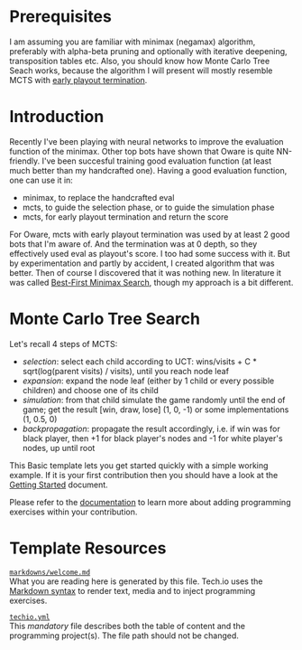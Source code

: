 # Prerequisites

I am assuming you are familiar with minimax (negamax) algorithm, preferably with alpha-beta pruning and optionally with iterative deepening, transposition tables etc. Also, you should know how Monte Carlo Tree Seach works, because the algorithm I will present will mostly resemble MCTS with [early playout termination](https://link.springer.com/chapter/10.1007/978-3-319-27992-3_2).

# Introduction

Recently I've been playing with neural networks to improve the evaluation function of the minimax. Other top bots have shown that Oware is quite NN-friendly. I've been succesful training good evaluation function (at least much better than my handcrafted one). Having a good evaluation function, one can use it in:
- minimax, to replace the handcrafted eval
- mcts, to guide the selection phase, or to guide the simulation phase
- mcts, for early playout termination and return the score

For Oware, mcts with early playout termination was used by at least 2 good bots that I'm aware of. And the termination was at 0 depth, so they effectively used eval as playout's score. I too had some success with it. But by experimentation and partly by accident, I created algorithm that was better. Then of course I discovered that it was nothing new. In literature it was called [Best-First Minimax Search](https://www.chessprogramming.org/Best-First_Minimax_Search), though my approach is a bit different.

# Monte Carlo Tree Search

Let's recall 4 steps of MCTS:
- *selection*: select each child according to UCT: wins/visits + C * sqrt(log(parent visits) / visits), until you reach node leaf
- *expansion*: expand the node leaf (either by 1 child or every possible children) and choose one of its child
- *simulation*: from that child simulate the game randomly until the end of game; get the result [win, draw, lose] (1, 0, -1) or some implementations (1, 0.5, 0)
- *backpropagation*: propagate the result accordingly, i.e. if win was for black player, then +1 for black player's nodes and -1 for white player's nodes, up until root



This Basic template lets you get started quickly with a simple working example. If it is your first contribution then you should have a look at the [Getting Started](https://tech.io/doc/getting-started-create-playground) document.


Please refer to the [documentation](https://tech.io/doc) to learn more about adding programming exercises within your contribution.

# Template Resources

[`markdowns/welcome.md`](https://github.com/TechDotIO/techio-basic-template/blob/master/markdowns/welcome.md)  
What you are reading here is generated by this file. Tech.io uses the [Markdown syntax](https://tech.io/doc/reference-markdowns) to render text, media and to inject programming exercises.


[`techio.yml`](https://github.com/TechDotIO/techio-basic-template/blob/master/techio.yml)  
This *mandatory* file describes both the table of content and the programming project(s). The file path should not be changed.
